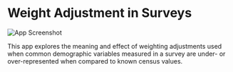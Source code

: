 # Weight Adjustment in Surveys
![App Screenshot](https://sites.psu.edu/shinyapps/files/2018/12/1a0f821b67de2d2ce202a01b9793ad6aab061cde-wa-14c7dnl.jpg)

This app explores the meaning and effect of weighting adjustments used when common demographic variables measured in a survey are under- or over-represented when compared to known census values.
